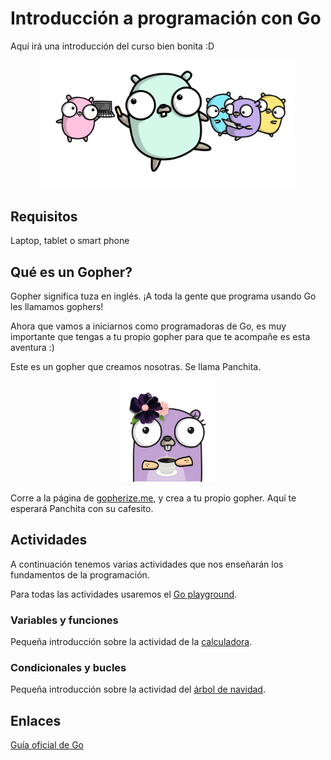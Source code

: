 # Introducción a programación con Go

Aquí irá una introducción del curso bien bonita :D

<p align="center">
  <img src="assets/gophers-aprendiendo.png" style="max-width:80%;max-height:80%;" />
</p>

## Requisitos

Laptop, tablet o smart phone

## Qué es un Gopher?

Gopher significa tuza en inglés. ¡A toda la gente que programa usando Go les llamamos gophers!

Ahora que vamos a iniciarnos como programadoras de Go, es muy importante que tengas a tu propio gopher para que te acompañe es esta aventura :)

Este es un gopher que creamos nosotras. Se llama Panchita.

<p align="center">
  <img src="assets/panchita.png" style="max-width:30%;max-height:30%;" />
</p>

Corre a la página de [gopherize.me](https://gopherize.me/), y crea a tu propio gopher. Aquí te esperará Panchita con su cafesito.

## Actividades

A continuación tenemos varias actividades que nos enseñarán los fundamentos de la programación.

Para todas las actividades usaremos el [Go playground](https://play.golang.org/).

### Variables y funciones

Pequeña introducción sobre la actividad de la [calculadora](calculadora/README.md).

### Condicionales y bucles

Pequeña introducción sobre la actividad del [árbol de navidad](arbol/README.md).

## Enlaces

[Guía oficial de Go](https://gotour-es.appspot.com/#1)
